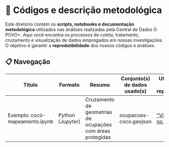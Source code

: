 # 📂 Códigos e descrição metodológica

Este diretório contém os **scripts, notebooks e documentação metodológica** utilizados nas análises realizadas pela Central de Dados O POVO+. Aqui você encontra os processos de coleta, tratamento, cruzamento e visualização de dados empregados em nossas investigações. O objetivo é garantir a **reprodutibilidade** dos nossos códigos e análises.

## 📋 Navegação

| Título | Formato | Resumo | Conjunto(s) de dados usado(s) | Utilização em reportagem | Link direto |
|---------------------------|-----------|----------|-------------------------------|---------------------------|-------------|
| Exemplo: cocó-mapeamento.ipynb | Python (Jupyter) | Cruzamento de geometrias de ocupações com áreas protegidas | ocupacoes-coco.geojson | ["Vivíamos no esgoto"](https://mais.opovo.com.br/reportagens-especiais/rio-coco-parque-do-coco-tensoes/2025/05/26/viviamos-no-esgoto-invasoes-no-parque-do-coco-expoem-problemas-de-habitacao-em-fortaleza.html) | Em breve; |
